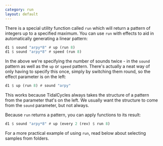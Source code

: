 ```yaml
---
category: run
layout: default
---
```


There is a special utility function called `run` which will return a pattern of
integers up to a specified maximum. You can use `run` with effects to aid in
automatically generating a linear pattern:

~~~haskell
d1 $ sound "arpy*8" # up (run 8)
d1 $ sound "arpy*8" # speed (run 8)
~~~

In the above we're specifying the number of sounds twice - in the `sound` pattern as well as the `up` or `speed` pattern. There's actually a neat way of only having to specify this once, simply by switching them round, so the effect parameter is on the left:

~~~haskell
d1 $ up (run 8) # sound "arpy"
~~~

This works because TidalCycles always takes the structure of a pattern from the parameter that's on the left. We usually want the structure to come from the `sound` parameter, but not always.

Because `run` returns a pattern, you can apply functions to its result:

~~~haskell
d1 $ sound "arpy*8" # up (every 2 (rev) $ run 8)
~~~

For a more practical example of using `run`, read below about
selecting samples from folders.
